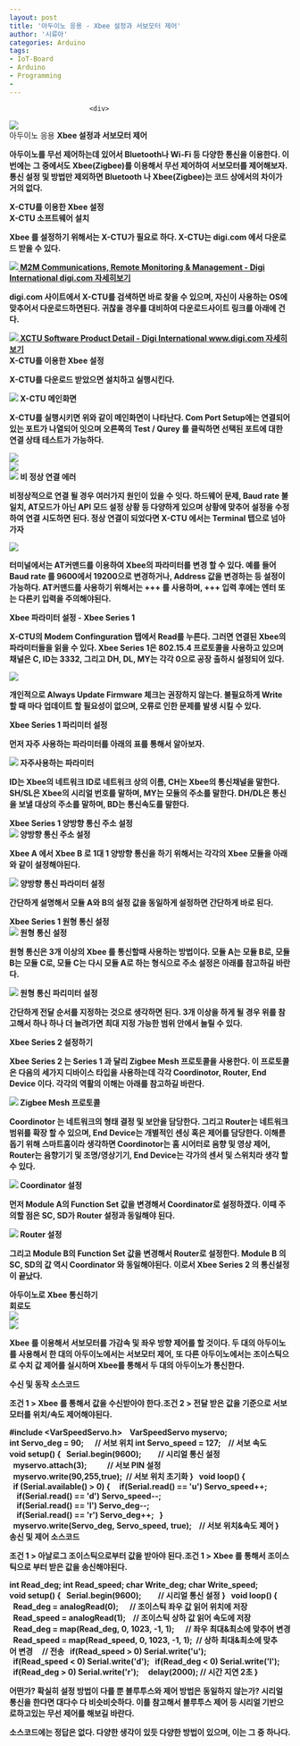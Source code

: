 ```yaml
---
layout: post
title: '아두이노 응용 - Xbee 설정과 서보모터 제어'
author: '시류아'
categories: Arduino
tags:
- IoT-Board
- Arduino
- Programming
-
---
```



<script> location.href='https://cafe.naver.com/develoid/776073' ; </script>


















						<div>
 <div>
  <img src="https://dthumb-phinf.pstatic.net/?src=%22http%3A%2F%2Fblogfiles.naver.net%2FMjAxNzAxMTlfMjAw%2FMDAxNDg0Nzk3Mjg5MTc2.R4XIjjcd9TqMPczvGg1RXW99BmyVxGmusI1SziBkV_8g.o83mhE6pZqJk_qpZlTaCckq9-qZ7bGbcfSa4CkwtM_Ug.JPEG.searphiel9%2Farduino_logo.jpg%22&amp;type=cafe_wa740">
 </div>
</div>
<div>
 <div>
  <div>
   아두이노 응용
   <b>Xbee 설정과 서보모터 제어
  </div>
 </div>
</div>
<div>
 <p>아두이노를 무선 제어하는데 있어서 Bluetooth나 Wi-Fi 등 다양한 통신을 이용한다. 이번에는 그 중에서도 Xbee(Zigbee)를 이용해서 무선 제어하여 서보모터를 제어해보자. 통신 설정 및 방법만 제외하면 Bluetooth 나 Xbee(Zigbee)는 코드 상에서의 차이가 거의 없다.</p>
</div>
<div>
 <div>
  <div></div>
 </div>
</div>
<div>
 <div>
  <div>
   X-CTU를 이용한 Xbee 설정
  </div>
 </div>
</div>
<div>
 <div>
  <div>
   X-CTU 소프트웨어 설치
  </div>
 </div>
</div>
<div>
 <p>Xbee 를 설정하기 위해서는 X-CTU가 필요로 하다. X-CTU는 digi.com 에서 다운로드 받을 수 있다.</p>
</div>
<div>
 <a href="http://digi.com/"> <span> <span> <img src="https://dthumb-phinf.pstatic.net/?src=%22http%3A%2F%2Fdthumb.phinf.naver.net%2F%3Fsrc%3D%2522https%253A%252F%252Fimages.digi.com%252Fnav-logo-digi.png%2522%26amp%3Btype%3Dff120%22&amp;type=cafe_wa740"> </span> <span> <span>M2M Communications, Remote Monitoring &amp; Management - Digi International</span> <span>digi.com</span> </span> <span></span> </span> <span>자세히보기</span> </a>
</div>
<div>
 <p>digi.com 사이트에서 X-CTU를 검색하면 바로 찾을 수 있으며, 자신이 사용하는 OS에 맞추어서 다운로드하면된다. 귀찮을 경우를 대비하여 다운로드사이트 링크를 아래에 건다.</p>
</div>
<div>
 <a href="http://www.digi.com/support/productdetail?pid=3352"> <span> <span> <img src="https://dthumb-phinf.pstatic.net/?src=%22http%3A%2F%2Fdthumb.phinf.naver.net%2F%3Fsrc%3D%2522https%253A%252F%252Fimages.digi.com%252Fnav-logo-digi.png%2522%26amp%3Btype%3Dff120%22&amp;type=cafe_wa740"> </span> <span> <span>XCTU Software Product Detail - Digi International</span> <span>www.digi.com</span> </span> <span></span> </span> <span>자세히보기</span> </a>
</div>
<div>
 <div>
  <div></div>
 </div>
</div>
<div>
 <div>
  <div>
   X-CTU를 이용한 Xbee 설정
  </div>
 </div>
</div>
<div>
 <p>X-CTU를 다운로드 받았으면 설치하고 실행시킨다.</p>
</div>
<div>
 <div>
  <img src="https://dthumb-phinf.pstatic.net/?src=%22http%3A%2F%2Fblogfiles.naver.net%2FMjAxNzAxMTlfNDIg%2FMDAxNDg0Nzk3NzQ4MDUz.LFxk6Ece9huFXPBFGPHW-_o4M5I5bOdWHwV_j39TIoQg.8PEs5_Cwd2EezMWiswcT2smcK5jfrGchpHAzko3GFlog.PNG.searphiel9%2F1.png%22&amp;type=cafe_wa740">
  <span>X-CTU 메인화면</span>
 </div>
</div>
<div>
 <p>X-CTU를 실행시키면 위와 같이 메인화면이 나타난다. Com Port Setup에는 연결되어있는 포트가 나열되어 잇으며 오른쪽의 Test / Qurey 를 클릭하면 선택된 포트에 대한 연결 상태 테스트가 가능하다.</p>
</div>
<div>
 <div>
  <img src="https://dthumb-phinf.pstatic.net/?src=%22http%3A%2F%2Fblogfiles.naver.net%2FMjAxNzAxMTlfMjU4%2FMDAxNDg0Nzk3ODEyNjAz.K4AiJiKFMscDoCGqdYBRnuODS5Muhto9UCaogbFI92Ug.Yoz9qEjT1HzXWlxE5oNXzMgqLNwIF_7Fv20jbEICWrYg.PNG.searphiel9%2F2.png%22&amp;type=cafe_wa740">
 </div>
</div>
<div>
 <div>
  <img src="https://dthumb-phinf.pstatic.net/?src=%22http%3A%2F%2Fblogfiles.naver.net%2FMjAxNzAxMTlfODYg%2FMDAxNDg0Nzk3ODEyNjA2.q47aB3iU4eE5B2BMeRkp88nGyBLX0ckagtqHhJ6J07Ug.didYhwWo3QU99cX-j8VtpnGKpxOWFTK4a7vNR_21crQg.PNG.searphiel9%2F3.png%22&amp;type=cafe_wa740">
 </div>
</div>
<div>
 <div>
  <img src="https://dthumb-phinf.pstatic.net/?src=%22http%3A%2F%2Fblogfiles.naver.net%2FMjAxNzAxMTlfMjMw%2FMDAxNDg0Nzk3ODEyNjIz.817mBbvVw4DcsOQu9GjQpd-qz7OVD_DBXSKheNUe39wg.R1xh35UeNRDRu5_zSGeA5LCJgGeC9pWFn2vZzMJryGwg.PNG.searphiel9%2F4.png%22&amp;type=cafe_wa740">
  <span>비 정상 연결 에러</span>
 </div>
</div>
<div>
 <p><span>비정상적으로 연결 될 경우 여러가지 원인이 있을 수 잇다. 하드웨어 문제, Baud rate 불 일치, AT모드가 아닌 API 모드 설정 상황 등 다양하게 있으며 상황에 맞추어 설정을 수정하여 연결 시도하면 된다. 정상 연결이 되었다면 X-CTU 에서는 Terminal 탭으로 넘아가자</span></p>
</div>
<div>
 <div>
  <img src="https://dthumb-phinf.pstatic.net/?src=%22http%3A%2F%2Fblogfiles.naver.net%2FMjAxNzAxMTlfODEg%2FMDAxNDg0Nzk3OTE0MjQ0._EOjzkE2h1KHciA-UXng5mc53JOygDmYfa8kBm8ZooIg.436E2YtZ5ir5fo3jJFW_71z8XilFGJehx5IMdFJoX0Eg.PNG.searphiel9%2F5.png%22&amp;type=cafe_wa740">
 </div>
</div>
<div>
 <p>터미널에서는 AT커맨드를 이용하여 Xbee의 파라미터를 변경 할 수 있다. 예를 들어 Baud rate 를 9600에서 19200으로 변경하거나, Address 값을 변경하는 등 설정이 가능하다. AT커맨드를 사용하기 위해서는 +++ 를 사용하며, +++ 입력 후에는 엔터 또는 다른키 입력을 주의해야된다.</p>
</div>
<div>
 <div>
  <div></div>
 </div>
</div>
<div>
 <div>
  <div>
   Xbee 파라미터 설정 - Xbee Series 1
  </div>
 </div>
</div>
<div>
 <p>X-CTU의 Modem Confinguration 탭에서 Read를 누른다. 그러면 연결된 Xbee의 파라미터들을 읽을 수 있다. Xbee Series 1은 802.15.4 프로토콜을 사용하고 있으며 채널은 C, ID는 3332, 그리고 DH, DL, MY는 각각 0으로 공장 출하시 설정되어 있다.</p>
</div>
<div>
 <div>
  <img src="https://dthumb-phinf.pstatic.net/?src=%22http%3A%2F%2Fblogfiles.naver.net%2FMjAxNzAxMTlfMTAx%2FMDAxNDg0Nzk4MDkwODc2.Y2odAmZ99bRCcXx98ogwuuUZTnz4wKozhUBiUtMxIhkg.wsGjFY7AM-a_K0mi3gA1h0u8Z8JHU0iauC4MMIos_ZYg.PNG.searphiel9%2F6.png%22&amp;type=cafe_wa740">
 </div>
</div>
<div>
 <p><span>개인적으로 Always Update Firmware 체크는 권장하지 않는다. 불필요하게 Write 할 때 마다 업데이트 할 필요성이 없으며, 오류로 인한 문제를 발생 시킬 수 있다.</span></p>
</div>
<div>
 <div>
  <div></div>
 </div>
</div>
<div>
 <div>
  <div>
   Xbee Series 1 파리미터 설정
  </div>
 </div>
</div>
<div>
 <p>먼저 자주 사용하는 파라미터를 아래의 표를 통해서 알아보자.</p>
</div>
<div>
 <div>
  <img src="https://dthumb-phinf.pstatic.net/?src=%22http%3A%2F%2Fblogfiles.naver.net%2FMjAxNzAxMTlfODQg%2FMDAxNDg0Nzk4NTM3MTk5.vEUMw6KjkYu5zMhaqFuHM3Ig619ZNHZKD0uB_ROPzD8g.xczRnThMHPBqJw31RvenZlN04EUmjUrLkbS9WSUsGcMg.PNG.searphiel9%2F%25ED%2591%259C1.PNG%22&amp;type=cafe_wa740">
  <span>자주사용하는 파라미터</span>
 </div>
</div>
<div>
 <p>ID는 Xbee의 네트워크 ID로 네트워크 상의 이름, CH는 Xbee의 통신채널을 말한다. SH/SL은 Xbee의 시리얼 번호를 말하며, MY는 모듈의 주소를 말한다. DH/DL은 통신을 보낼 대상의 주소를 말하며, BD는 통신속도를 말한다.</p>
</div>
<div>
 <div>
  <div></div>
 </div>
</div>
<div>
 <div>
  <div>
   Xbee Series 1 양방향 통신 주소 설정
  </div>
 </div>
</div>
<div>
 <div>
  <img src="https://dthumb-phinf.pstatic.net/?src=%22http%3A%2F%2Fblogfiles.naver.net%2FMjAxNzAxMTlfMTQ1%2FMDAxNDg0Nzk4Njk5ODc2.Gyv6yzC98OdWi_KtfpFGBDmDKq63-CWrytPBUDtP3kUg.n-rN2qcVtuWzDszfBg2TceUDjWwzPlcaReDoL53FXT0g.PNG.searphiel9%2F7.png%22&amp;type=cafe_wa740">
  <span>양방향 통신 주소 설정</span>
 </div>
</div>
<div>
 <p>Xbee A 에서 Xbee B 로 1대 1 양방향 통신을 하기 위해서는 각각의 Xbee 모듈을 아래와 같이 설정해야된다.</p>
</div>
<div>
 <div>
  <img src="https://dthumb-phinf.pstatic.net/?src=%22http%3A%2F%2Fblogfiles.naver.net%2FMjAxNzAxMTlfMTcy%2FMDAxNDg0Nzk4ODQwMTg5.R-eUqFCU66up2qgp3YD4ogz0WJNMsHpRMS5uuYzQI_4g.77ownhNdgsgX3Giv5Zwzt_qwH44iOEmP39P1Uv4q7KUg.PNG.searphiel9%2F%25ED%2591%259C2.PNG%22&amp;type=cafe_wa740">
  <span>양방향 통신 파라미터 설정</span>
 </div>
</div>
<div>
 <p>간단하게 설명해서 모듈 A와 B의 설정 값을 동일하게 설정하면 간단하게 바로 된다.</p>
</div>
<div>
 <div>
  <div></div>
 </div>
</div>
<div>
 <div>
  <div>
   Xbee Series 1 원형 통신 설정
  </div>
 </div>
</div>
<div>
 <div>
  <img src="https://dthumb-phinf.pstatic.net/?src=%22http%3A%2F%2Fblogfiles.naver.net%2FMjAxNzAxMTlfMTU1%2FMDAxNDg0Nzk4OTA5Njg0.jDY3irdIqYUAaKvNH09CkiDvRINNxeMScZlW9GHqLYsg.OcmpdaB4T2wQmiubQtEJt3f4i3-1EIPZEWfDSd96O1wg.PNG.searphiel9%2F8.png%22&amp;type=cafe_wa740">
  <span>원형 통신 설정</span>
 </div>
</div>
<div>
 <p>원형 통신은 3개 이상의 Xbee 를 통신할때 사용하는 방법이다. 모듈 A는 모듈 B로, 모듈 B는 모듈 C로, 모듈 C는 다시 모듈 A로 하는 형식으로 주소 설정은 아래를 참고하길 바란다.</p>
</div>
<div>
 <div>
  <img src="https://dthumb-phinf.pstatic.net/?src=%22http%3A%2F%2Fblogfiles.naver.net%2FMjAxNzAxMTlfMTMz%2FMDAxNDg0Nzk5MTgwNzY4.YjJYfzIe7Et3hySYUnIC4iJH0har7wRkzsb2pH0hRL8g.eeihP8cTS7BCfHdAEdTlyGCYJPtrGK-_BUlslFRdp3og.PNG.searphiel9%2F%25ED%2591%259C3.PNG%22&amp;type=cafe_wa740">
  <span>원형 통신 파리미터 설정</span>
 </div>
</div>
<div>
 <p>간단하게 전달 순서를 지정하는 것으로 생각하면 된다. 3개 이상을 하게 될 경우 위를 참고해서 하나 하나 더 늘려가면 최대 지정 가능한 범위 안에서 늘릴 수 있다.</p>
</div>
<div>
 <div>
  <div></div>
 </div>
</div>
<div>
 <div>
  <div>
   Xbee Series 2 설정하기
  </div>
 </div>
</div>
<div>
 <p>Xbee Series 2 는 Series 1 과 달리 Zigbee Mesh 프로토콜을 사용한다. 이 프로토콜은 다음의 세가지 디바이스 타입을 사용하는데 각각 Coordinotor, Router, End Device 이다. 각각의 역활의 이해는 아래를 참고하길 바란다.</p>
</div>
<div>
 <div>
  <img src="https://dthumb-phinf.pstatic.net/?src=%22http%3A%2F%2Fblogfiles.naver.net%2FMjAxNzAxMTlfMjM4%2FMDAxNDg0Nzk5MzA1NDY5.uX-KQ_QVHGRp73gI0fMcPMszLr5TUSK_diHH6djBEAcg.zHV5MXKr8YUbz1trmNxQIX33HzZKciK6NwLrtQxIQKQg.PNG.searphiel9%2F9.png%22&amp;type=cafe_wa740">
  <span>Zigbee Mesh 프로토콜</span>
 </div>
</div>
<div>
 <p>Coordinotor 는 네트워크의 형태 결정 및 보안을 담당한다. 그리고 Router는 네트워크 범위를 확장 할 수 있으며, End Device는 개별적인 센싱 혹은 제어를 담당한다. 이해륻 돕기 위해 스마트홈이라 생각하면 Coordinotor는 홈 시어터로 음향 및 영상 제어, Router는 음향기기 및 조명/영상기기, End Device는 각가의 센서 및 스위치라 생각 할 수 있다.</p>
</div>
<div>
 <div>
  <img src="https://dthumb-phinf.pstatic.net/?src=%22http%3A%2F%2Fblogfiles.naver.net%2FMjAxNzAxMTlfMjI3%2FMDAxNDg0Nzk5NDA4OTg2.CH6hL-tehxvALaMhpueuKWjAZTilkNjvRe6AFWzziRcg.yBJHzf0jPrJ5hp4nJcbkPGMLwxTiKCmzchb-kBvh4WMg.PNG.searphiel9%2F10.png%22&amp;type=cafe_wa740">
  <span>Coordinator 설정</span>
 </div>
</div>
<div>
 <p>먼저 Module A의 Function Set 값을 변경해서 Coordinator로 설정하겠다. 이때 주의할 점은 SC, SD가 Router 설정과 동일해야 된다.</p>
</div>
<div>
 <div>
  <img src="https://dthumb-phinf.pstatic.net/?src=%22http%3A%2F%2Fblogfiles.naver.net%2FMjAxNzAxMTlfMTkg%2FMDAxNDg0Nzk5NDYxNzM0.CQHjcNU_A1yKAEDNySGVy-SBV0mgz0dvD3MkwUrq370g.BDrN4Mvk6yEt7_jYg-T2lm10MFp9lfRtwEAYcPZIvbsg.PNG.searphiel9%2F11.png%22&amp;type=cafe_wa740">
  <span>Router 설정</span>
 </div>
</div>
<div>
 <p><span>그리고 Module B의 Function Set 값을 변경해서 Router로 설정한다. Module B 의 SC, SD의 값 역시 Coordinator 와 동일해야된다.&nbsp;</span><span>이로서 Xbee Series 2 의 통신설정이 끝났다.</span></p>
</div>
<div>
 <div>
  <div></div>
 </div>
</div>
<div>
 <div>
  <div>
   아두이노로 Xbee 통신하기
  </div>
 </div>
</div>
<div>
 <div>
  <div>
   회로도
  </div>
 </div>
</div>
<div>
 <div>
  <img src="https://dthumb-phinf.pstatic.net/?src=%22http%3A%2F%2Fblogfiles.naver.net%2FMjAxNzAxMTlfMjI3%2FMDAxNDg0Nzk5NTQxOTQx.uI3NLtHLzhusc_Bt8CExKjU12UIfSxRGfUGCVodbBGsg.8kyWVFfs1v7gIfZBoApeqG0s2U_q45GRr1CX-_cJ-hMg.PNG.searphiel9%2F12.png%22&amp;type=cafe_wa740">
 </div>
</div>
<div>
 <div>
  <img src="https://dthumb-phinf.pstatic.net/?src=%22http%3A%2F%2Fblogfiles.naver.net%2FMjAxNzAxMTlfMjk2%2FMDAxNDg0Nzk5NTQxOTQ4.Q3bSmZMoxoXBGdzwjKBf-69LTId1aGCxtmLak7U7B9Ug.-b7HHKuj2X0OANBLf4JSy_0CcVN3eufVOwDd_I8muw8g.PNG.searphiel9%2F13.png%22&amp;type=cafe_wa740">
 </div>
</div>
<div>
 <p>Xbee 를 이용해서 서보모터를 가감속 및 좌우 방향 제어를 할 것이다. 두 대의 아두이노를 사용해서 한 대의 아두이노에서는 서보모터 제어, 또 다른 아두이노에서는 조이스틱으로 수치 값 제어를 실시하며 Xbee를 통해서 두 대의 아두이노가 통신한다.</p>
</div>
<div>
 <div>
  <div></div>
 </div>
</div>
<div>
 <div>
  <div>
   수신 및 동작 소스코드
  </div>
 </div>
</div>
<div>
 <p><span>조건 1 &gt; Xbee 를 통해서 값을 수신받아야 한다.<b></span><span>조건 2 &gt; 전달 받은 값을 기준으로 서보모터를 위치/속도 제어해야된다.</span></p>
</div>
<div>
 <div>
  <div>
   #include&nbsp;&lt;VarSpeedServo.h&gt;&nbsp;
   <b>&nbsp;
   <b>VarSpeedServo&nbsp;myservo;
   <b>&nbsp;
   <b>int&nbsp;Servo_deg&nbsp;=&nbsp;90;&nbsp;&nbsp;&nbsp;&nbsp;&nbsp;&nbsp;//&nbsp;서보&nbsp;위치
   <b>int&nbsp;Servo_speed&nbsp;=&nbsp;127;&nbsp;&nbsp;&nbsp;&nbsp;//&nbsp;서보&nbsp;속도
   <b>&nbsp;
   <b>void&nbsp;setup()&nbsp;{
   <b>&nbsp;&nbsp;Serial.begin(9600);&nbsp;&nbsp;&nbsp;&nbsp;&nbsp;&nbsp;&nbsp;&nbsp;&nbsp;//&nbsp;시리얼&nbsp;통신&nbsp;설정
   <b>&nbsp;&nbsp;myservo.attach(3);&nbsp;&nbsp;&nbsp;&nbsp;&nbsp;&nbsp;&nbsp;&nbsp;&nbsp;&nbsp;&nbsp;//&nbsp;서보&nbsp;PIN&nbsp;설정
   <b>&nbsp;&nbsp;myservo.write(90,255,true);&nbsp;&nbsp;//&nbsp;서보&nbsp;위치&nbsp;초기화
   <b>}
   <b>&nbsp;
   <b>void&nbsp;loop()&nbsp;{
   <b>&nbsp;&nbsp;if&nbsp;(Serial.available()&nbsp;&gt;&nbsp;0)&nbsp;{
   <b>&nbsp;&nbsp;&nbsp;&nbsp;if(Serial.read()&nbsp;==&nbsp;'u')&nbsp;Servo_speed++;
   <b>&nbsp;&nbsp;&nbsp;&nbsp;if(Serial.read()&nbsp;==&nbsp;'d')&nbsp;Servo_speed--;
   <b>&nbsp;&nbsp;&nbsp;&nbsp;if(Serial.read()&nbsp;==&nbsp;'l')&nbsp;Servo_deg--;
   <b>&nbsp;&nbsp;&nbsp;&nbsp;if(Serial.read()&nbsp;==&nbsp;'r')&nbsp;Servo_deg++;
   <b>&nbsp;&nbsp;}
   <b>&nbsp;
   <b>&nbsp;&nbsp;myservo.write(Servo_deg,&nbsp;Servo_speed,&nbsp;true);&nbsp;&nbsp;&nbsp;&nbsp;//&nbsp;서보&nbsp;위치&amp;속도&nbsp;제어
   <b>}
  </div>
 </div>
</div>
<div>
 <div>
  <div></div>
 </div>
</div>
<div>
 <div>
  <div>
   송신 및 제어 소스코드
  </div>
 </div>
</div>
<div>
 <p><span>조건 1 &gt; 아날로그 조이스틱으로부터 값을 받아야 된다.<b></span><span>조건 1 &gt; Xbee 를 통해서 조이스틱으로 부터 받은 값을 송신해야된다.</span></p>
</div>
<div>
 <div>
  <div>
   int&nbsp;Read_deg;
   <b>int&nbsp;Read_speed;
   <b>char&nbsp;Write_deg;
   <b>char&nbsp;Write_speed;
   <b>&nbsp;
   <b>void&nbsp;setup()&nbsp;{
   <b>&nbsp;&nbsp;Serial.begin(9600);&nbsp;&nbsp;&nbsp;&nbsp;&nbsp;&nbsp;&nbsp;&nbsp;&nbsp;//&nbsp;시리얼&nbsp;통신&nbsp;설정
   <b>}
   <b>&nbsp;
   <b>void&nbsp;loop()&nbsp;{
   <b>&nbsp;&nbsp;Read_deg&nbsp;=&nbsp;analogRead(0);&nbsp;&nbsp;&nbsp;&nbsp;&nbsp;&nbsp;//&nbsp;조이스틱&nbsp;좌우&nbsp;값&nbsp;읽어&nbsp;위치에&nbsp;저장
   <b>&nbsp;&nbsp;Read_speed&nbsp;=&nbsp;analogRead(1);&nbsp;&nbsp;&nbsp;&nbsp;//&nbsp;조이스틱&nbsp;상하&nbsp;값&nbsp;읽어&nbsp;속도에&nbsp;저장
   <b>&nbsp;&nbsp;
   <b>&nbsp;&nbsp;Read_deg&nbsp;=&nbsp;map(Read_deg,&nbsp;0,&nbsp;1023,&nbsp;-1,&nbsp;1);&nbsp;&nbsp;&nbsp;&nbsp;&nbsp;&nbsp;//&nbsp;좌우&nbsp;최대&amp;최소에&nbsp;맞추어&nbsp;변경
   <b>&nbsp;&nbsp;Read_speed&nbsp;=&nbsp;map(Read_speed,&nbsp;0,&nbsp;1023,&nbsp;-1,&nbsp;1);&nbsp;&nbsp;//&nbsp;상하&nbsp;최대&amp;최소에&nbsp;맞추어&nbsp;변경
   <b>&nbsp;
   <b>&nbsp;&nbsp;//&nbsp;전송
   <b>&nbsp;&nbsp;if(Read_speed&nbsp;&gt;&nbsp;0)&nbsp;Serial.write('u');
   <b>&nbsp;&nbsp;if(Read_speed&nbsp;&lt;&nbsp;0)&nbsp;Serial.write('d');
   <b>&nbsp;&nbsp;if(Read_deg&nbsp;&lt;&nbsp;0)&nbsp;Serial.write('l');
   <b>&nbsp;&nbsp;if(Read_deg&nbsp;&gt;&nbsp;0)&nbsp;Serial.write('r');
   <b>&nbsp;
   <b>&nbsp;&nbsp;delay(2000);&nbsp;//&nbsp;시간&nbsp;지연&nbsp;2초
   <b>}
  </div>
 </div>
</div>
<div>
 <div>
  <div></div>
 </div>
</div>
<div>
 <p>어떤가? 확실히 설정 방법이 다를 뿐 블루투스와 제어 방법은 동일하지 않는가? 시리얼 통신을 한다면 대다수 다 비슷비슷하다. 이를 참고해서 블루투스 제어 등 시리얼 기반으로하고있는 무선 제어를 해보길 바란다.</p>
</div>
<div>
 <div>
  <div></div>
 </div>
</div>
<div>
 <p>소스코드에는 정답은 없다. 다양한 생각이 있듯 다양한 방법이 있으며, 이는 그 중 하나다.</p>
</div>
